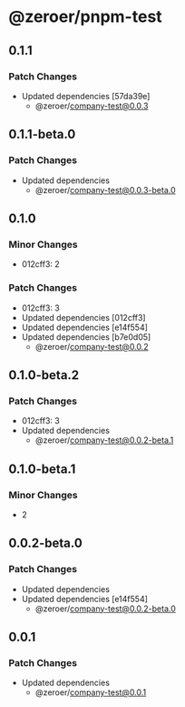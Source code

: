 # @zeroer/pnpm-test

## 0.1.1

### Patch Changes

- Updated dependencies [57da39e]
  - @zeroer/company-test@0.0.3

## 0.1.1-beta.0

### Patch Changes

- Updated dependencies
  - @zeroer/company-test@0.0.3-beta.0

## 0.1.0

### Minor Changes

- 012cff3: 2

### Patch Changes

- 012cff3: 3
- Updated dependencies [012cff3]
- Updated dependencies [e14f554]
- Updated dependencies [b7e0d05]
  - @zeroer/company-test@0.0.2

## 0.1.0-beta.2

### Patch Changes

- 012cff3: 3
- Updated dependencies
  - @zeroer/company-test@0.0.2-beta.1

## 0.1.0-beta.1

### Minor Changes

- 2

## 0.0.2-beta.0

### Patch Changes

- Updated dependencies
- Updated dependencies [e14f554]
  - @zeroer/company-test@0.0.2-beta.0

## 0.0.1

### Patch Changes

- Updated dependencies
  - @zeroer/company-test@0.0.1
